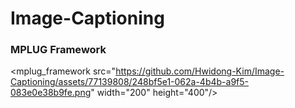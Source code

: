# Image-Captioning

### MPLUG Framework
<mplug_framework src="https://github.com/Hwidong-Kim/Image-Captioning/assets/77139808/248bf5e1-062a-4b4b-a9f5-083e0e38b9fe.png" width="200" height="400"/>
